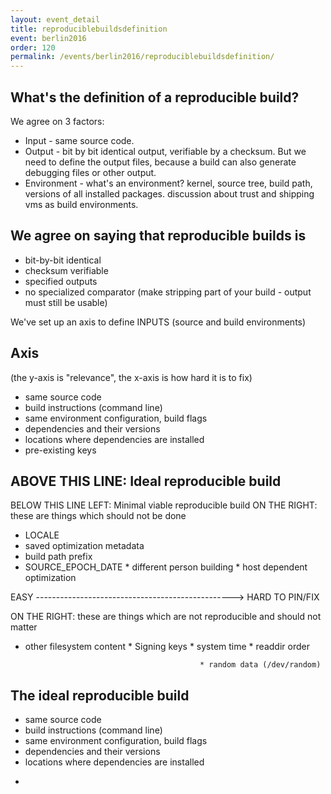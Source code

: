 ```yaml
---
layout: event_detail
title: reproduciblebuildsdefinition
event: berlin2016
order: 120
permalink: /events/berlin2016/reproduciblebuildsdefinition/
---
```


What's the definition of a reproducible build?
-----------------------------------------------

We agree on 3 factors:

* Input - same source code.
* Output - bit by bit identical output, verifiable by a checksum. But we
need to define the output files, because a build can also generate
debugging files or other output.
* Environment - what's an environment? kernel, source tree, build path,
versions of all installed packages. discussion about trust and shipping
vms as build environments.


We agree on saying that
reproducible builds is
----------------------
* bit-by-bit identical
* checksum verifiable
* specified outputs
* no specialized comparator (make stripping part of your build - output
must still be usable)

We've set up an axis to define INPUTS (source and build environments)

Axis
----

(the y-axis is "relevance", the x-axis is how hard it is to fix)

*  same source code
* build instructions (command line)
* same environment configuration, build flags
* dependencies and their versions
* locations where dependencies are installed
* pre-existing keys

ABOVE THIS LINE: Ideal reproducible build
-------------------------------------------------------------------------
BELOW THIS LINE LEFT: Minimal viable reproducible build
ON THE RIGHT: these are things which should not be done

* LOCALE
* saved optimization metadata
* build path prefix
* SOURCE_EPOCH_DATE
                                             * different person building
                                           * host dependent optimization

EASY -------------------------------------------------> HARD TO PIN/FIX

ON THE RIGHT: these are things which are not reproducible and should not
matter

* other filesystem content
                                                         * Signing keys
                                                         * system time
                                                         * readdir order
                                                                                        
                                             * random data (/dev/random)


The ideal reproducible build
----------------------------
* same source code
* build instructions (command line)
* same environment configuration, build flags
* dependencies and their versions
* locations where dependencies are installed

-
